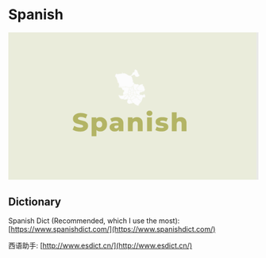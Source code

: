 # Spanish

![](../.gitbook/assets/image%20%287%29.png)

## Dictionary

Spanish Dict \(Recommended, which I use the most\): [https://www.spanishdict.com/](https://www.spanishdict.com/)

西语助手: [http://www.esdict.cn/](http://www.esdict.cn/)

